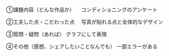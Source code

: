 ①課題内容（どんな作品か）
　コンディショニングのアンケート

②工夫した点・こだわった点
　写真が貼れる点と全体的なデザイン

③質問・疑問（あれば）
グラフにして表現

④その他（感想、シェアしたいことなんでも）
一部エラーがある
